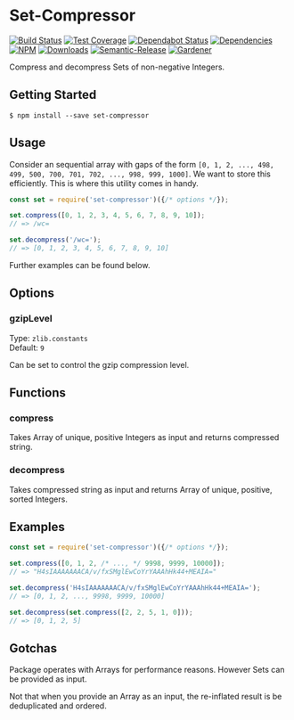 # Set-Compressor

[![Build Status](https://circleci.com/gh/blackflux/set-compressor.png?style=shield)](https://circleci.com/gh/blackflux/set-compressor)
[![Test Coverage](https://img.shields.io/coveralls/blackflux/set-compressor/master.svg)](https://coveralls.io/github/blackflux/set-compressor?branch=master)
[![Dependabot Status](https://api.dependabot.com/badges/status?host=github&repo=blackflux/set-compressor)](https://dependabot.com)
[![Dependencies](https://david-dm.org/blackflux/set-compressor/status.svg)](https://david-dm.org/blackflux/set-compressor)
[![NPM](https://img.shields.io/npm/v/set-compressor.svg)](https://www.npmjs.com/package/set-compressor)
[![Downloads](https://img.shields.io/npm/dt/set-compressor.svg)](https://www.npmjs.com/package/set-compressor)
[![Semantic-Release](https://github.com/blackflux/js-gardener/blob/master/assets/icons/semver.svg)](https://github.com/semantic-release/semantic-release)
[![Gardener](https://github.com/blackflux/js-gardener/blob/master/assets/badge.svg)](https://github.com/blackflux/js-gardener)

Compress and decompress Sets of non-negative Integers.

## Getting Started

    $ npm install --save set-compressor

## Usage

Consider an sequential array with gaps of the form 
`[0, 1, 2, ..., 498, 499, 500, 700, 701, 702, ..., 998, 999, 1000]`. 
We want to store this efficiently. This is where this utility comes in handy.

<!-- eslint-disable import/no-unresolved -->
```js
const set = require('set-compressor')({/* options */});

set.compress([0, 1, 2, 3, 4, 5, 6, 7, 8, 9, 10]);
// => /wc=

set.decompress('/wc=');
// => [0, 1, 2, 3, 4, 5, 6, 7, 8, 9, 10]

```

Further examples can be found below.

## Options

### gzipLevel

Type: `zlib.constants`<br>
Default: `9`

Can be set to control the gzip compression level.

## Functions

### compress

Takes Array of unique, positive Integers as input and returns compressed string.

### decompress

Takes compressed string as input and returns Array of unique, positive, sorted Integers.

## Examples

<!-- eslint-disable import/no-unresolved -->
```js
const set = require('set-compressor')({/* options */});

set.compress([0, 1, 2, /* ..., */ 9998, 9999, 10000]);
// => "H4sIAAAAAAACA/v/fxSMglEwCoYrYAAAhHk44+MEAIA="

set.decompress('H4sIAAAAAAACA/v/fxSMglEwCoYrYAAAhHk44+MEAIA=');
// => [0, 1, 2, ..., 9998, 9999, 10000]

set.decompress(set.compress([2, 2, 5, 1, 0]));
// => [0, 1, 2, 5]
```

## Gotchas

Package operates with Arrays for performance reasons. However Sets can be provided as input.

Not that when you provide an Array as an input, the re-inflated result is be deduplicated and ordered.
